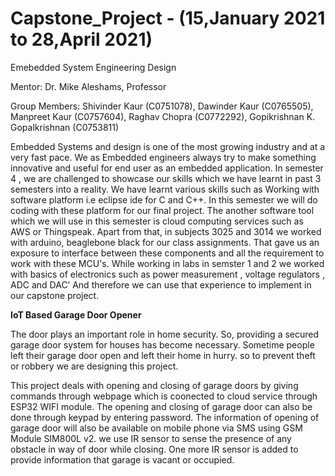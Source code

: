 # Capstone_Project - (15,January 2021  to  28,April 2021)

Emebedded System Engineering Design

Mentor: Dr. Mike Aleshams, Professor

Group Members: Shivinder Kaur (C0751078), Dawinder Kaur (C0765505), Manpreet Kaur (C0757604), Raghav Chopra (C0772292), Gopikrishnan K. Gopalkrishnan (C0753811)

Embedded Systems and design is one of the most growing industry and at a very fast pace. We as Embedded engineers always try to make something innovative and useful for end user as an embedded application. In semester 4 , we are challenged to showcase our skills which we have learnt in past 3 semesters into a reality.  We have learnt various skills such as Working with software platform i.e eclipse ide for C  and C++. In this semester we will do coding with these platform for our final project. The another software tool which we will use in this semester is cloud computing services such as AWS or Thingspeak. Apart from that, in subjects 3025 and 3014 we worked with arduino, beaglebone black for our class assignments. That gave us an exposure to interface between these components and all the requirement to work with these MCU's. While working in labs in semster 1 and 2 we worked with basics of electronics such as power measurement , voltage regulators , ADC and DAC’ And therefore we can use that experience to implement in our capstone project.

**IoT Based Garage Door Opener**

The door plays an important role in home security. So, providing a secured garage door system for houses has become necessary. Sometime people left their garage door open and left their home in hurry. so to prevent theft or robbery we are designing this project. 

This project deals with opening and closing of garage doors by giving commands through webpage which is coonected to cloud service through ESP32 WIFI module. The opening and closing of garage door can also be done through keypad by entering password. The information of opening of garage door will also be available on mobile phone via SMS using GSM Module SIM800L v2. we use IR sensor to sense the presence of any obstacle in way of door while closing. One more IR sensor is added to provide information that garage is vacant or occupied. 

